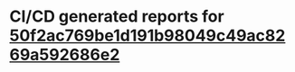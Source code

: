 # CI/CD generated reports for [50f2ac769be1d191b98049c49ac8269a592686e2](https://github.com/hydephp/develop/commit/50f2ac769be1d191b98049c49ac8269a592686e2)
